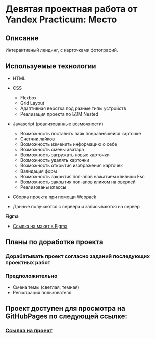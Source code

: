 # Девятая проектная работа от Yandex Practicum: Место

## Описание
Интерактивный лендинг, с карточками фотографий. 

## Используемые технологии

- HTML

- CSS
    - Flexbox 
    - Grid Layout
    - Адаптивная верстка под разные типы устройств
    - Реализация проекта по БЭМ Nested

- Javascript (реализованные возможности)

    - Возможность поставить лайк понравившейся карточке
    - Счетчик лайков
    - Возможность изменить информацию о себе
    - Возможность смены аватара
    - Возможность загружать новые карточки
    - Возможность удалять карточки
    - Возможность открытия изображения карточек
    - Валидация форм
    - Возможность закрытия поп-апов нажатием кливиши Esc
    - Возможность закрытия поп-апов кликом на оверлей
    - Реализованы классы 

- Сборка проекта при помощи Webpack
- Данные получаются с сервера и записываются на сервер

**Figma**

* [Ссылка на макет в Figma](https://www.figma.com/file/2cn9N9jSkmxD84oJik7xL7/JavaScript.-Sprint-4?node-id=0%3A1)

## Планы по доработке проекта 

### Дорабатывать проект согласно заданий последующих проектных работ

### Предположительно
- Смена темы (светлая, темная)
- Регистрация пользователя


## Проект доступен для просмотра на GitHubPages по следующей ссылке: 
### [Ссылка на проект](https://kamwisepk.github.io/Mesto-Yandex/)

